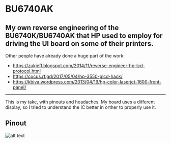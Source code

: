 # BU6740AK
My own reverse engineering of the BU6740K/BU6740AK that HP used to employ for driving the UI board on some of their printers.
-
Other people have already done a huge part of the work:
- https://zukjeff.blogspot.com/2014/11/reverse-engineer-hp-lcd-protocol.html
- https://cocus.rf.gd/2017/05/04/hp-3550-glcd-hack/
- https://kbiva.wordpress.com/2013/04/19/hp-color-laserjet-1600-front-panel/
---
This is my take, with pinouts and headaches. My board uses a different display, so I tried to understand the IC better in orther to properly use it.

## Pinout
![alt text]([http://url/to/img.png](https://github.com/Rhodexa/BU6740AK/blob/main/BU6740.png))
